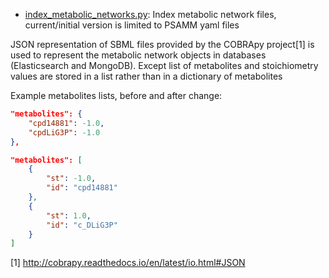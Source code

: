
* [index_metabolic_networks.py](index_metabolic_networks.py): Index metabolic
 network files, current/initial version is limited to PSAMM yaml files

JSON representation of SBML files provided by the COBRApy project[1] is used to
represent the metabolic network objects in databases (Elasticsearch and MongoDB).
Except list of metabolites and stoichiometry values are stored in a list
rather than in a dictionary of metabolites

Example metabolites lists, before and after change: 
```json
"metabolites": {
    "cpd14881": -1.0,
    "cpdLiG3P": -1.0
},
```

```json
"metabolites": [
    {
        "st": -1.0,
        "id": "cpd14881"
    },
    {
        "st": 1.0,
        "id": "c_DLiG3P"
    }
]
```

[1] http://cobrapy.readthedocs.io/en/latest/io.html#JSON
